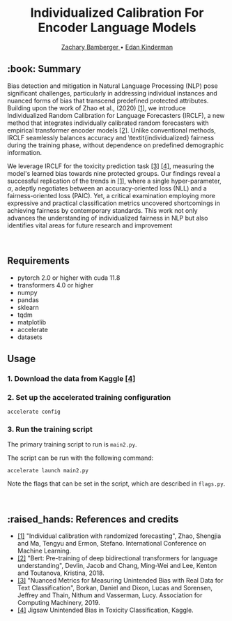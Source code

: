 <h1 align="center"> Individualized Calibration For Encoder Language Models </h1> 

  <p align="center">
    <a href="https://github.com/zbambergerNLP"> Zachary Bamberger </a> •
    <a href="https://github.com/idankinderman"> Edan Kinderman </a>
  </p>


<h2 id="summary"> :book: Summary </h2>

Bias detection and mitigation in Natural Language Processing (NLP) pose significant challenges, particularly in addressing individual instances and nuanced forms of bias that transcend predefined protected attributes. Building upon the work of Zhao et al., (2020) [[1]](#ref1), we introduce Individualized Random Calibration for Language Forecasters (IRCLF), a new method that integrates individually calibrated random forecasters with empirical transformer encoder models [[2]](#ref2). Unlike conventional methods, IRCLF seamlessly balances accuracy and \textit{individualized} fairness during the training phase, without dependence on predefined demographic information.

We leverage IRCLF for the toxicity prediction task [[3]](#ref3) [[4]](#ref4), measuring the model's learned bias towards nine protected groups. Our findings reveal a successful replication of the trends in [[1]](#ref1), where a single hyper-parameter, $\alpha$, adeptly negotiates between an accuracy-oriented loss (NLL) and a fairness-oriented loss (PAIC). Yet, a critical examination employing more expressive and practical classification metrics uncovered shortcomings in achieving fairness by contemporary standards. This work not only advances the understanding of individualized fairness in NLP but also identifies vital areas for future research and improvement


<br />

## Requirements
- pytorch 2.0 or higher with cuda 11.8
- transformers 4.0 or higher
- numpy
- pandas
- sklearn
- tqdm
- matplotlib
- accelerate
- datasets

## Usage
### 1. Download the data from Kaggle [[4]](#ref4)
### 2. Set up the accelerated training configuration
`accelerate config`
### 3. Run the training script

The primary training script to run is `main2.py`. 

The script can be run with the following command:

`accelerate launch main2.py`

Note the flags that can be set in the script, which are described in `flags.py`.


<br />


<h2 id="references-and-credits"> :raised_hands: References and credits</h2>

* <a id="ref1">[[1]](https://arxiv.org/abs/2006.10288)</a> "Individual calibration with randomized forecasting", Zhao, Shengjia and Ma, Tengyu and Ermon, Stefano. International Conference on Machine Learning.
* <a id="ref2">[[2]](https://arxiv.org/abs/1810.04805)</a> "Bert: Pre-training of deep bidirectional transformers for language understanding", Devlin, Jacob and Chang, Ming-Wei and Lee, Kenton and Toutanova, Kristina, 2018.
* <a id="ref3">[[3]](https://arxiv.org/abs/1903.04561)</a> "Nuanced Metrics for Measuring Unintended Bias with Real Data for Text Classification", Borkan, Daniel and Dixon, Lucas and Sorensen, Jeffrey and Thain, Nithum and Vasserman, Lucy. Association for Computing Machinery, 2019.
* <a id="ref4">[[4]](https://www.kaggle.com/c/jigsaw-unintended-bias-in-toxicity-classification/data?select=train.csv)</a> Jigsaw Unintended Bias in Toxicity Classification, Kaggle.
